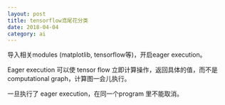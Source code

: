 ```yaml
---
layout: post
title: tensorflow鸢尾花分类
date: 2018-04-04
category: ai
---
```


导入相关modules (matplotlib, tensorflow等)，开启eager execution。

Eager execution 可以使 tensor flow 立即计算操作，返回具体的值，而不是computational graph，计算图一会儿执行。

一旦执行了 eager execution，在同一个program 里不能取消。